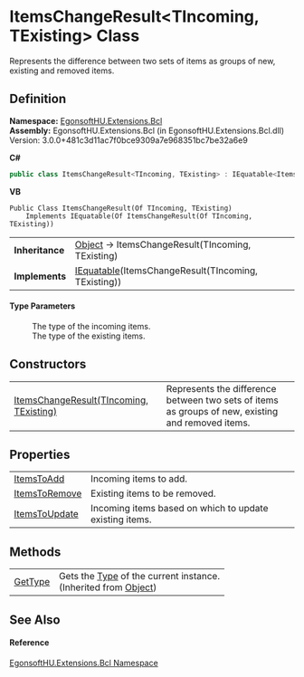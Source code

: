 # ItemsChangeResult&lt;TIncoming, TExisting&gt; Class


Represents the difference between two sets of items as groups of new, existing and removed items.



## Definition
**Namespace:** <a href="N_EgonsoftHU_Extensions_Bcl.md">EgonsoftHU.Extensions.Bcl</a>  
**Assembly:** EgonsoftHU.Extensions.Bcl (in EgonsoftHU.Extensions.Bcl.dll) Version: 3.0.0+481c3d11ac7f0bce9309a7e968351bc7be32a6e9

**C#**
``` C#
public class ItemsChangeResult<TIncoming, TExisting> : IEquatable<ItemsChangeResult<TIncoming, TExisting>>

```
**VB**
``` VB
Public Class ItemsChangeResult(Of TIncoming, TExisting)
	Implements IEquatable(Of ItemsChangeResult(Of TIncoming, TExisting))
```

<table><tr><td><strong>Inheritance</strong></td><td><a href="https://learn.microsoft.com/dotnet/api/system.object" target="_blank" rel="noopener noreferrer">Object</a>  →  ItemsChangeResult(TIncoming, TExisting)</td></tr>
<tr><td><strong>Implements</strong></td><td><a href="https://learn.microsoft.com/dotnet/api/system.iequatable-1" target="_blank" rel="noopener noreferrer">IEquatable</a>(ItemsChangeResult(TIncoming, TExisting))</td></tr>
</table>



#### Type Parameters
<dl><dt /><dd>The type of the incoming items.</dd><dt /><dd>The type of the existing items.</dd></dl>

## Constructors
<table>
<tr>
<td><a href="M_EgonsoftHU_Extensions_Bcl_ItemsChangeResult_2__ctor.md">ItemsChangeResult(TIncoming, TExisting)</a></td>
<td>Represents the difference between two sets of items as groups of new, existing and removed items.</td></tr>
</table>

## Properties
<table>
<tr>
<td><a href="P_EgonsoftHU_Extensions_Bcl_ItemsChangeResult_2_ItemsToAdd.md">ItemsToAdd</a></td>
<td>Incoming items to add.</td></tr>
<tr>
<td><a href="P_EgonsoftHU_Extensions_Bcl_ItemsChangeResult_2_ItemsToRemove.md">ItemsToRemove</a></td>
<td>Existing items to be removed.</td></tr>
<tr>
<td><a href="P_EgonsoftHU_Extensions_Bcl_ItemsChangeResult_2_ItemsToUpdate.md">ItemsToUpdate</a></td>
<td>Incoming items based on which to update existing items.</td></tr>
</table>

## Methods
<table>
<tr>
<td><a href="https://learn.microsoft.com/dotnet/api/system.object.gettype" target="_blank" rel="noopener noreferrer">GetType</a></td>
<td>Gets the <a href="https://learn.microsoft.com/dotnet/api/system.type" target="_blank" rel="noopener noreferrer">Type</a> of the current instance.<br />(Inherited from <a href="https://learn.microsoft.com/dotnet/api/system.object" target="_blank" rel="noopener noreferrer">Object</a>)</td></tr>
</table>

## See Also


#### Reference
<a href="N_EgonsoftHU_Extensions_Bcl.md">EgonsoftHU.Extensions.Bcl Namespace</a>  
